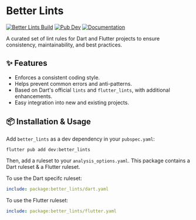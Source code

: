 # Better Lints

[![Better Lints Build](https://github.com/adhunitech/better_lints/workflows/Better%20Lints%20Build/badge.svg)](https://github.com/adhunitech/better_lints/actions?query=workflow%3A%22Better+Lints+Build%22)
[![Pub Dev](https://img.shields.io/pub/v/better_lints)](https://pub.dev/packages/better_lints)
[![Documentation](https://img.shields.io/badge/documentation-latest-brightgreen.svg)](https://pub.dev/documentation/better_lints/latest/)

A curated set of lint rules for Dart and Flutter projects to ensure consistency, maintainability, and best practices.

## ✨ Features
- Enforces a consistent coding style.
- Helps prevent common errors and anti-patterns.
- Based on Dart's official `lints` and `flutter_lints`, with additional enhancements.
- Easy integration into new and existing projects.

## 📦 Installation & Usage

Add `better_lints` as a dev dependency in your `pubspec.yaml`:

```sh
flutter pub add dev:better_lints
```

Then, add a ruleset to your `analysis_options.yaml`. This package contains a Dart ruleset & a Flutter ruleset.


To use the Dart specifc ruleset:
```yaml
include: package:better_lints/dart.yaml
```


To use the Flutter ruleset:
```yaml
include: package:better_lints/flutter.yaml
```
